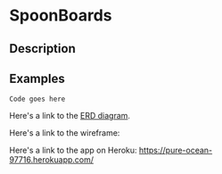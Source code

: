 # SpoonBoards

## Description

## Examples

`Code goes here`

Here's a link to the <a href="https://www.lucidchart.com/invitations/accept/87de5d0d-6698-4cdf-bffd-e103a8a1df51"> ERD diagram</a>.

Here's a link to the wireframe:


Here's a link to the app on Heroku:
https://pure-ocean-97716.herokuapp.com/
